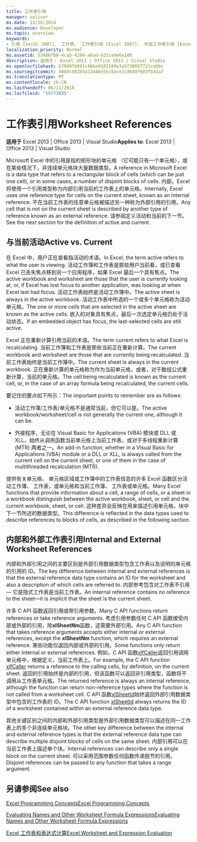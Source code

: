 ```yaml
---
title: 工作表引用
manager: soliver
ms.date: 11/16/2014
ms.audience: Developer
ms.topic: overview
keywords:
- 引用 [excel 2007]、 工作表、 工作表引用 [Excel 2007]、 外部工作表引用 [Excel 2007]、 活动工作表 [Excel 2007]、 当前工作表 [Excel 2007]、 内部的工作表引用 [Excel 2007]
localization_priority: Normal
ms.assetid: 53406fb8-4ca5-4204-a6ad-b21ca9e6a100
description: 适用于： Excel 2013 | Office 2013 | Visual Studio
ms.openlocfilehash: b7089fb891c96be9182189e3a5f30057721cebbc
ms.sourcegitcommit: 9d60cd82b5413446e5bc8ace2cd689f683fb41a7
ms.translationtype: MT
ms.contentlocale: zh-CN
ms.lasthandoff: 06/11/2018
ms.locfileid: "19773835"
---
```

# <a name="worksheet-references"></a><span data-ttu-id="a450a-104">工作表引用</span><span class="sxs-lookup"><span data-stu-id="a450a-104">Worksheet References</span></span>

 <span data-ttu-id="a450a-105">**适用于** Excel 2013 | Office 2013 | Visual Studio</span><span class="sxs-lookup"><span data-stu-id="a450a-105">**Applies to**: Excel 2013 | Office 2013 | Visual Studio</span></span> 
  
<span data-ttu-id="a450a-106">Microsoft Excel 中的引用是指的矩形块的单元格 （它可能只有一个单元格），或在某些情况下，非连续单元格块大量数据类型。</span><span class="sxs-lookup"><span data-stu-id="a450a-106">A reference in Microsoft Excel is a data type that refers to a rectangular block of cells (which can be just one cell), or in some cases, a number of disjoint blocks of cells.</span></span> <span data-ttu-id="a450a-107">内部，Excel 将使用一个引用类型称为内部引用当前的工作表上的单元格。</span><span class="sxs-lookup"><span data-stu-id="a450a-107">Internally, Excel uses one reference type for cells on the current sheet, known as an internal reference.</span></span> <span data-ttu-id="a450a-108">不在当前工作表的任意单元格被描述另一种称为外部引用的引用。</span><span class="sxs-lookup"><span data-stu-id="a450a-108">Any cell that is not on the current sheet is described by another type of reference known as an external reference.</span></span> <span data-ttu-id="a450a-109">请参阅定义活动和当前的下一节。</span><span class="sxs-lookup"><span data-stu-id="a450a-109">See the next section for the definition of active and current.</span></span>
  
## <a name="active-vs-current"></a><span data-ttu-id="a450a-110">与当前活动</span><span class="sxs-lookup"><span data-stu-id="a450a-110">Active vs. Current</span></span>

<span data-ttu-id="a450a-111">在 Excel 中，用户正在查看指活动的术语。</span><span class="sxs-lookup"><span data-stu-id="a450a-111">In Excel, the term active refers to what the user is viewing.</span></span> <span data-ttu-id="a450a-112">活动工作簿和工作表是那些用户当前看，或已查看 Excel 已丢失焦点移到另一个应用程序，如果 Excel 最后一个具有焦点。</span><span class="sxs-lookup"><span data-stu-id="a450a-112">The active workbook and worksheet are those that the user is currently looking at, or, if Excel has lost focus to another application, was looking at when Excel last had focus.</span></span> <span data-ttu-id="a450a-113">活动工作表始终是活动工作簿中。</span><span class="sxs-lookup"><span data-stu-id="a450a-113">The active sheet is always in the active workbook.</span></span> <span data-ttu-id="a450a-114">活动工作表中所选的一个或多个单元格称为活动单元格。</span><span class="sxs-lookup"><span data-stu-id="a450a-114">The one or more cells that are selected in the active sheet are known as the active cells.</span></span> <span data-ttu-id="a450a-115">嵌入的对象具有焦点，最后一次选定单元格仍处于活动状态。</span><span class="sxs-lookup"><span data-stu-id="a450a-115">If an embedded object has focus, the last-selected cells are still active.</span></span> 
  
<span data-ttu-id="a450a-116">Excel 正在重新计算引用当前的术语。</span><span class="sxs-lookup"><span data-stu-id="a450a-116">The term current refers to what Excel is recalculating.</span></span> <span data-ttu-id="a450a-117">当前工作簿和工作表是那些当前正在重新计算。</span><span class="sxs-lookup"><span data-stu-id="a450a-117">The current workbook and worksheet are those that are currently being recalculated.</span></span> <span data-ttu-id="a450a-118">当前工作表始终是当前工作簿中。</span><span class="sxs-lookup"><span data-stu-id="a450a-118">The current sheet is always in the current workbook.</span></span> <span data-ttu-id="a450a-119">正在重新计算的单元格称为作为当前单元格，或者，对于数组公式重新计算，当前的单元格。</span><span class="sxs-lookup"><span data-stu-id="a450a-119">The cell being recalculated is known as the current cell, or, in the case of an array formula being recalculated, the current cells.</span></span> 
  
<span data-ttu-id="a450a-120">要记住的要点如下所示：</span><span class="sxs-lookup"><span data-stu-id="a450a-120">The important points to remember are as follows:</span></span>
  
- <span data-ttu-id="a450a-121">活动工作簿/工作表/单元格不是通常当前，但它可以是。</span><span class="sxs-lookup"><span data-stu-id="a450a-121">The active workbook/worksheet/cell is not generally the current one, although it can be.</span></span>
    
- <span data-ttu-id="a450a-122">外接程序，无论在 Visual Basic for Applications (VBA) 模块或 DLL 或 XLL，始终从调用函数当前单元格上当前工作表，或对于多线程重新计算 (MTR) 两者之一。</span><span class="sxs-lookup"><span data-stu-id="a450a-122">An add-in function, whether in a Visual Basic for Applications (VBA) module or a DLL or XLL, is always called from the current cell on the current sheet, or one of them in the case of multithreaded recalculation (MTR).</span></span>
    
<span data-ttu-id="a450a-123">提供有关单元格、 单元格区域或工作簿中的工作表信息的许多 Excel 函数区分活动工作簿、 工作表，或单元格和当前工作簿、 工作表或单元格。</span><span class="sxs-lookup"><span data-stu-id="a450a-123">Many Excel functions that provide information about a cell, a range of cells, or a sheet in a workbook distinguish between the active workbook, sheet, or cell and the current workbook, sheet, or cell.</span></span> <span data-ttu-id="a450a-124">这种差异会反映在用来描述引用单元格，块中下一节所述的数据类型。</span><span class="sxs-lookup"><span data-stu-id="a450a-124">This difference is reflected in the data types used to describe references to blocks of cells, as described in the following section.</span></span>
  
## <a name="internal-and-external-worksheet-references"></a><span data-ttu-id="a450a-125">内部和外部工作表引用</span><span class="sxs-lookup"><span data-stu-id="a450a-125">Internal and External Worksheet References</span></span>

<span data-ttu-id="a450a-126">内部和外部引用之间的主要区别是外部引用数据类型包含工作表以及说明的单元格的引用的 ID。</span><span class="sxs-lookup"><span data-stu-id="a450a-126">The key difference between internal and external references is that the external reference data type contains an ID for the worksheet and also a description of which cells are referred to.</span></span> <span data-ttu-id="a450a-127">内部参考包含对工作表不引用 — 它是隐式工作表是当前工作表。</span><span class="sxs-lookup"><span data-stu-id="a450a-127">An internal reference contains no reference to the sheet—it is implicit that the sheet is the current sheet.</span></span> 
  
<span data-ttu-id="a450a-128">许多 C API 函数返回引用或带引用参数。</span><span class="sxs-lookup"><span data-stu-id="a450a-128">Many C API functions return references or take reference arguments.</span></span> <span data-ttu-id="a450a-129">考虑引用参数任何 C API 函数接受内部或外部的引用，除**xlSheetNm**函数，这需要外部引用。</span><span class="sxs-lookup"><span data-stu-id="a450a-129">Any C API function that takes reference arguments accepts either internal or external references, except the **xlSheetNm** function, which requires an external reference.</span></span> <span data-ttu-id="a450a-130">某些功能仅返回内部或外部的引用。</span><span class="sxs-lookup"><span data-stu-id="a450a-130">Some functions only return either internal or external references.</span></span> <span data-ttu-id="a450a-131">例如，C API 函数[xlfCaller](xlfcaller.md)返回引用调用单元格中，根据定义，当前工作表上。</span><span class="sxs-lookup"><span data-stu-id="a450a-131">For example, the C API function [xlfCaller](xlfcaller.md) returns a reference to the calling cells, by definition, on the current sheet.</span></span> <span data-ttu-id="a450a-132">返回的引用始终是内部的引用，但该函数可以返回非引用类型，函数将不调用从工作表单元格。</span><span class="sxs-lookup"><span data-stu-id="a450a-132">The returned reference is always an internal reference, although the function can return non-reference types where the function is not called from a worksheet cell.</span></span> <span data-ttu-id="a450a-133">C API 函数[xlSheetId](xlsheetid.md)始终返回外部引用数据类型中包含的工作表的 ID。</span><span class="sxs-lookup"><span data-stu-id="a450a-133">The C API function [xlSheetId](xlsheetid.md) always returns the ID of a worksheet contained within an external reference data type.</span></span> 
  
<span data-ttu-id="a450a-134">其他关键区别之间的内部和外部引用类型是外部引用数据类型可以描述在同一工作表上的多个非连续单元格块。</span><span class="sxs-lookup"><span data-stu-id="a450a-134">The other key difference between the internal and external reference types is that the external reference data type can describe multiple disjoint blocks of cells on the same sheet.</span></span> <span data-ttu-id="a450a-135">内部引用可以在当前工作表上描述单个块。</span><span class="sxs-lookup"><span data-stu-id="a450a-135">Internal references can describe only a single block on the current sheet.</span></span> <span data-ttu-id="a450a-136">可以采用范围参数任何函数传递脱节的引用。</span><span class="sxs-lookup"><span data-stu-id="a450a-136">Disjoint references can be passed to any function that takes a range argument.</span></span>
  
## <a name="see-also"></a><span data-ttu-id="a450a-137">另请参阅</span><span class="sxs-lookup"><span data-stu-id="a450a-137">See also</span></span>



[<span data-ttu-id="a450a-138">Excel Programming Concepts</span><span class="sxs-lookup"><span data-stu-id="a450a-138">Excel Programming Concepts</span></span>](excel-programming-concepts.md)
  
[<span data-ttu-id="a450a-139">Evaluating Names and Other Worksheet Formula Expressions</span><span class="sxs-lookup"><span data-stu-id="a450a-139">Evaluating Names and Other Worksheet Formula Expressions</span></span>](evaluating-names-and-other-worksheet-formula-expressions.md)
  
[<span data-ttu-id="a450a-140">Excel 工作表和表达式计算</span><span class="sxs-lookup"><span data-stu-id="a450a-140">Excel Worksheet and Expression Evaluation</span></span>](excel-worksheet-and-expression-evaluation.md)

